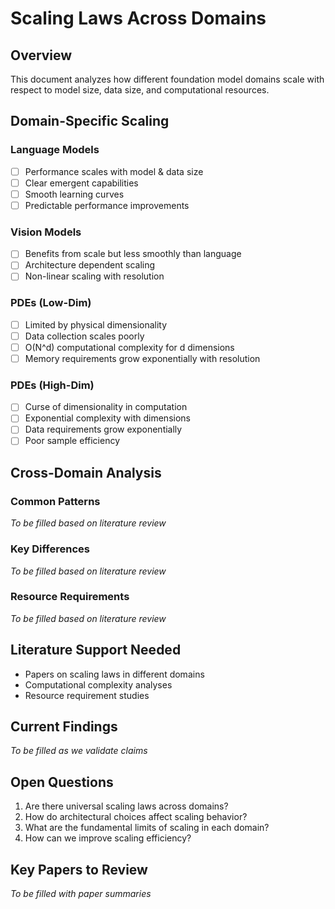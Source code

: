 # Scaling Laws Across Domains

## Overview
This document analyzes how different foundation model domains scale with respect to model size, data size, and computational resources.

## Domain-Specific Scaling

### Language Models
- [ ] Performance scales with model & data size
- [ ] Clear emergent capabilities
- [ ] Smooth learning curves
- [ ] Predictable performance improvements

### Vision Models
- [ ] Benefits from scale but less smoothly than language
- [ ] Architecture dependent scaling
- [ ] Non-linear scaling with resolution

### PDEs (Low-Dim)
- [ ] Limited by physical dimensionality
- [ ] Data collection scales poorly
- [ ] O(N^d) computational complexity for d dimensions
- [ ] Memory requirements grow exponentially with resolution

### PDEs (High-Dim)
- [ ] Curse of dimensionality in computation
- [ ] Exponential complexity with dimensions
- [ ] Data requirements grow exponentially
- [ ] Poor sample efficiency

## Cross-Domain Analysis

### Common Patterns
*To be filled based on literature review*

### Key Differences
*To be filled based on literature review*

### Resource Requirements
*To be filled based on literature review*

## Literature Support Needed
- Papers on scaling laws in different domains
- Computational complexity analyses
- Resource requirement studies

## Current Findings
*To be filled as we validate claims*

## Open Questions
1. Are there universal scaling laws across domains?
2. How do architectural choices affect scaling behavior?
3. What are the fundamental limits of scaling in each domain?
4. How can we improve scaling efficiency?

## Key Papers to Review
*To be filled with paper summaries*

